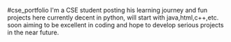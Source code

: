 #cse_portfolio
I'm a CSE student posting his learning journey and fun projects here
currently decent in python, will start with java,html,c++,etc. soon
aiming to be excellent in coding and hope to develop serious projects in the near future. 
